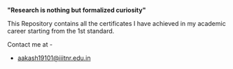 
**"Research is nothing but formalized curiosity"**

This Repository contains all the certificates I have achieved in my academic career starting from the 1st standard.

Contact me at -
* aakash19101@iiitnr.edu.in
